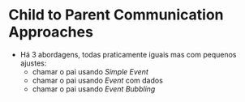 # Child to Parent Communication Approaches
- Há 3 abordagens, todas praticamente iguais mas com pequenos ajustes:
  - chamar o pai usando *Simple Event*
  - chamar o pai usando *Event* com dados
  - chamar o pai usando *Event Bubbling*